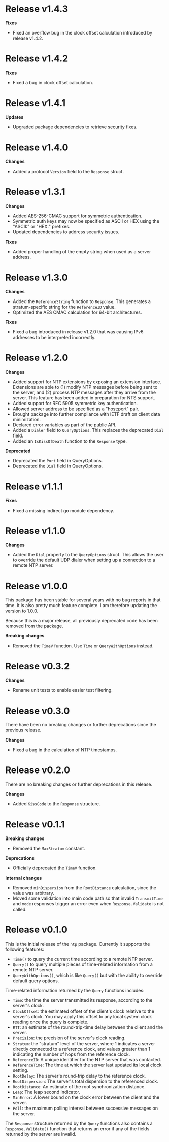 Release v1.4.3
==============

**Fixes**

* Fixed an overflow bug in the clock offset calculation introduced by
  release v1.4.2.

Release v1.4.2
==============

**Fixes**

* Fixed a bug in clock offset calculation.

Release v1.4.1
==============

**Updates**

* Upgraded package dependencies to retrieve security fixes.

Release v1.4.0
==============

**Changes**

* Added a protocol `Version` field to the `Response` struct.

Release v1.3.1
==============

**Changes**

* Added AES-256-CMAC support for symmetric authentication.
* Symmetric auth keys may now be specified as ASCII or HEX using the "ASCII:"
  or "HEX:" prefixes.
* Updated dependencies to address security issues.

**Fixes**

* Added proper handling of the empty string when used as a server address.

Release v1.3.0
==============

**Changes**

* Added the `ReferenceString` function to `Response`. This generates a
  stratum-specific string for the `ReferenceID` value.
* Optimized the AES CMAC calculation for 64-bit architectures.

**Fixes**

* Fixed a bug introduced in release v1.2.0 that was causing IPv6 addresses
  to be interpreted incorrectly.

Release v1.2.0
==============

**Changes**

* Added support for NTP extensions by exposing an extension interface.
  Extensions are able to (1) modify NTP messages before being sent to
  the server, and (2) process NTP messages after they arrive from the
  server. This feature has been added in preparation for NTS support.
* Added support for RFC 5905 symmetric key authentication.
* Allowed server address to be specified as a "host:port" pair.
* Brought package into further compliance with IETF draft on client data
  minimization.
* Declared error variables as part of the public API.
* Added a `Dialer` field to `QueryOptions`. This replaces the deprecated
  `Dial` field.
* Added an `IsKissOfDeath` function to the `Response` type.

**Deprecated**

* Deprecated the `Port` field in QueryOptions.
* Deprecated the `Dial` field in QueryOptions.

Release v1.1.1
==============

**Fixes**

* Fixed a missing indirect go module dependency.

Release v1.1.0
==============

**Changes**

* Added the `Dial` property to the `QueryOptions` struct. This allows the user
  to override the default UDP dialer when setting up a connection to a remote
  NTP server.

Release v1.0.0
==============

This package has been stable for several years with no bug reports in that
time. It is also pretty much feature complete. I am therefore updating the
version to 1.0.0.

Because this is a major release, all previously deprecated code has been
removed from the package.

**Breaking changes**

* Removed the `TimeV` function. Use `Time` or `QueryWithOptions` instead.

Release v0.3.2
==============

**Changes**

* Rename unit tests to enable easier test filtering.

Release v0.3.0
==============

There have been no breaking changes or further deprecations since the
previous release.

**Changes**

* Fixed a bug in the calculation of NTP timestamps.

Release v0.2.0
==============

There are no breaking changes or further deprecations in this release.

**Changes**

* Added `KissCode` to the `Response` structure.


Release v0.1.1
==============

**Breaking changes**

* Removed the `MaxStratum` constant.

**Deprecations**

* Officially deprecated the `TimeV` function.

**Internal changes**

* Removed `minDispersion` from the `RootDistance` calculation, since the value
  was arbitrary.
* Moved some validation into main code path so that invalid `TransmitTime` and
  `mode` responses trigger an error even when `Response.Validate` is not
  called.


Release v0.1.0
==============

This is the initial release of the `ntp` package.  Currently it supports the
following features:
* `Time()` to query the current time according to a remote NTP server.
* `Query()` to query multiple pieces of time-related information from a remote
  NTP server.
* `QueryWithOptions()`, which is like `Query()` but with the ability to
  override default query options.

Time-related information returned by the `Query` functions includes:
* `Time`: the time the server transmitted its response, according to the
  server's clock.
* `ClockOffset`: the estimated offset of the client's clock relative to the
  server's clock. You may apply this offset to any local system clock reading
  once the query is complete.
* `RTT`: an estimate of the round-trip-time delay between the client and the
  server.
* `Precision`: the precision of the server's clock reading.
* `Stratum`: the "stratum" level of the server, where 1 indicates a server
  directly connected to a reference clock, and values greater than 1
  indicating the number of hops from the reference clock.
* `ReferenceID`: A unique identifier for the NTP server that was contacted.
* `ReferenceTime`: The time at which the server last updated its local clock
  setting.
* `RootDelay`: The server's round-trip delay to the reference clock.
* `RootDispersion`: The server's total dispersion to the referenced clock.
* `RootDistance`: An estimate of the root synchronization distance.
* `Leap`: The leap second indicator.
* `MinError`: A lower bound on the clock error between the client and the
  server.
* `Poll`: the maximum polling interval between successive messages on the
   server.

The `Response` structure returned by the `Query` functions also contains a
`Response.Validate()` function that returns an error if any of the fields
returned by the server are invalid.
